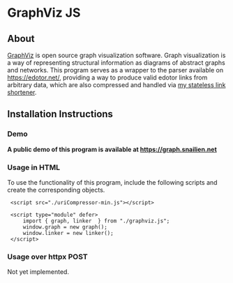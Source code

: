 # GraphViz JS

 ## About
  [GraphViz](https://www.graphviz.org/) is open source graph visualization software. Graph visualization is a way of representing structural information as diagrams of abstract graphs and networks. This program serves as a wrapper to the parser available on https://edotor.net/, providing a way to produce valid edotor links from arbitrary data, which are also compressed and handled via [my stateless link shortener](https://github.com/Snail51/Stateless-Link-Shortener).

 ## Installation Instructions
  ### Demo
   **A public demo of this program is available at https://graph.snailien.net**
  ### Usage in HTML
   To use the functionality of this program, include the following scripts and create the corresponding objects.
   ```
    <script src="./uriCompressor-min.js"></script>

    <script type="module" defer>
        import { graph, linker  } from "./graphviz.js";
        window.graph = new graph();
        window.linker = new linker();
    </script>
   ```
  ### Usage over httpx POST
   Not yet implemented.